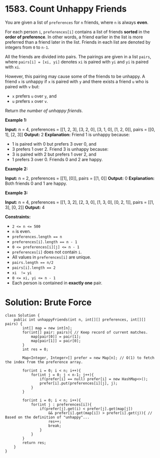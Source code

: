# 1583. Count Unhappy Friends
You are given a list of `preferences` for `n` friends, where  `n`  is always  **even**.

For each person  `i`, `preferences[i]` contains a list of friends **sorted**  in the  **order of preference**. In other words, a friend earlier in the list is more preferred than a friend later in the list. Friends in each list are denoted by integers from  `0`  to  `n-1`.

All the friends are divided into pairs. The pairings are given in a list `pairs`, where  `pairs[i] = [xi, yi]`  denotes  `xi` is paired with  `yi`  and  `yi`  is paired with  `xi`.

However, this pairing may cause some of the friends to be unhappy. A friend  `x` is unhappy if  `x` is paired with  `y` and there exists a friend  `u` who is paired with  `v` but:

-   `x` prefers  `u` over  `y`, and
-   `u` prefers  `x` over  `v`.

Return  _the number of unhappy friends_.

**Example 1:**

**Input:** n = 4, preferences = [[1, 2, 3], [3, 2, 0], [3, 1, 0], [1, 2, 0]], pairs = [[0, 1], [2, 3]]
**Output:** 2
**Explanation:**
Friend 1 is unhappy because:
- 1 is paired with 0 but prefers 3 over 0, and
- 3 prefers 1 over 2.
Friend 3 is unhappy because:
- 3 is paired with 2 but prefers 1 over 2, and
- 1 prefers 3 over 0.
Friends 0 and 2 are happy.

**Example 2:**

**Input:** n = 2, preferences = [[1], [0]], pairs = [[1, 0]]
**Output:** 0
**Explanation:** Both friends 0 and 1 are happy.

**Example 3:**

**Input:** n = 4, preferences = [[1, 3, 2], [2, 3, 0], [1, 3, 0], [0, 2, 1]], pairs = [[1, 3], [0, 2]]
**Output:** 4

**Constraints:**

-   `2 <= n <= 500`
-   `n` is even.
-   `preferences.length == n`
-   `preferences[i].length == n - 1`
-   `0 <= preferences[i][j] <= n - 1`
-   `preferences[i]` does not contain  `i`.
-   All values in `preferences[i]` are unique.
-   `pairs.length == n/2`
-   `pairs[i].length == 2`
-   `xi  != yi`
-   `0 <= xi, yi <= n - 1`
-   Each person is contained in  **exactly one**  pair.

# Solution: Brute Force
```
class Solution {
    public int unhappyFriends(int n, int[][] preferences, int[][] pairs) {
        int[] map = new int[n];
        for(int[] pair: pairs){ // Keep record of current matches.
            map[pair[0]] = pair[1];
            map[pair[1]] = pair[0];
        }
        int res = 0;
		
        Map<Integer, Integer>[] prefer = new Map[n]; // O(1) to fetch the index from the preference array. 
         
        for(int i = 0; i < n; i++){
            for(int j = 0; j < n-1; j++){
                if(prefer[i] == null) prefer[i] = new HashMap<>();
                prefer[i].put(preferences[i][j], j);
            }
        }

        for(int i = 0; i < n; i++){
            for(int j : preferences[i]){
                if(prefer[j].get(i) < prefer[j].get(map[j]) 
					&& prefer[i].get(map[i]) > prefer[i].get(j)){ // Based on the definition of "unhappy"...
                    res++;
                    break;
                }
            }
        }
	    return res;
    }
}
```
